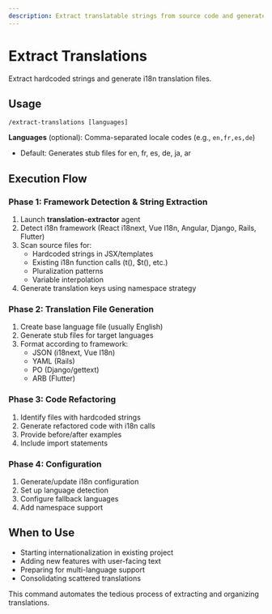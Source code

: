 ```yaml
---
description: Extract translatable strings from source code and generate translation files for multiple languages
---
```


# Extract Translations

Extract hardcoded strings and generate i18n translation files.

## Usage

```
/extract-translations [languages]
```

**Languages** (optional): Comma-separated locale codes (e.g., `en,fr,es,de`)
- Default: Generates stub files for en, fr, es, de, ja, ar

## Execution Flow

### Phase 1: Framework Detection & String Extraction
1. Launch **translation-extractor** agent
2. Detect i18n framework (React i18next, Vue I18n, Angular, Django, Rails, Flutter)
3. Scan source files for:
   - Hardcoded strings in JSX/templates
   - Existing i18n function calls (t(), $t(), etc.)
   - Pluralization patterns
   - Variable interpolation
4. Generate translation keys using namespace strategy

### Phase 2: Translation File Generation
1. Create base language file (usually English)
2. Generate stub files for target languages
3. Format according to framework:
   - JSON (i18next, Vue I18n)
   - YAML (Rails)
   - PO (Django/gettext)
   - ARB (Flutter)

### Phase 3: Code Refactoring
1. Identify files with hardcoded strings
2. Generate refactored code with i18n calls
3. Provide before/after examples
4. Include import statements

### Phase 4: Configuration
1. Generate/update i18n configuration
2. Set up language detection
3. Configure fallback languages
4. Add namespace support

## When to Use

- Starting internationalization in existing project
- Adding new features with user-facing text
- Preparing for multi-language support
- Consolidating scattered translations

This command automates the tedious process of extracting and organizing translations.

